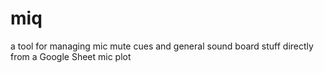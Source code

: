# miq
a tool for managing mic mute cues and general sound board stuff directly from a Google Sheet mic plot